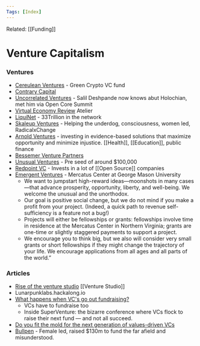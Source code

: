 ```yaml
---
Tags: [Index]
---
```

Related: [[Funding]]
# Venture Capitalism

### Ventures
- [Cereulean Ventures](https://cerulean.vc/) - Green Crypto VC fund
- [Contrary Capital](https://techcrunch-com.cdn.ampproject.org/v/s/techcrunch.com/2021/10/05/contrary-capitals-20m-fund-ii-is-all-about-community-first-investments/amp/?amp_gsa=1&amp_js_v=a6&usqp=mq331AQIKAGwASCAAgM%3D#amp_tf=From%20%251%24s&aoh=16335611509623&csi=0&referrer=https%3A%2F%2Fwww.google.com&ampshare=https%3A%2F%2Ftechcrunch.com%2F2021%2F10%2F05%2Fcontrary-capitals-20m-fund-ii-is-all-about-community-first-investments%2F)
- [Uncorrelated Ventures](https://uncorrelated.com/) - Salil Deshpande now knows abut Holochian, met him via Open Core Summit  
- [Virtual Economy Review](https://atelier.net/virtual-economy) Atelier
- [LiquiNet](https://www.liquidnet.com/) - 33Trillion in the network
- [Skaleup Ventures](https://www.skaleupventures.com/) - Helping the underdog, consciousness, women led, RadicalxChange
- [Arnold Ventures](https://www.arnoldventures.org/) - investing in evidence-based solutions that maximize opportunity and minimize injustice. [[Health]], [[Education]], public finance
- [Bessemer Venture Partners](https://www.bvp.com/)
- [Unusual Ventures](https://www.unusual.vc/) - Pre seed of around $100,000
- [Redpoint VC](https://redpoint.com/) - Invests in a lot of [[Open Source]] companies
- [Emergent Ventures](https://perell.com/emergent-ventures/) - Mercatus Center at George Mason University
    - We want to jumpstart high-reward ideas—moonshots in many cases—that advance prosperity, opportunity, liberty, and well-being. We welcome the unusual and the unorthodox.
    - Our goal is positive social change, but we do not mind if you make a profit from your project. (Indeed, a quick path to revenue self-sufficiency is a feature not a bug!)
    - Projects will either be fellowships or grants: fellowships involve time in residence at the Mercatus Center in Northern Virginia; grants are one-time or slightly staggered payments to support a project.
    - We encourage you to think big, but we also will consider very small grants or short fellowships if they might change the trajectory of your life. We encourage applications from all ages and all parts of the world.”

### Articles
- [Rise of the venture studio](https://blog.dieboldnixdorf.com/the-rise-of-the-venture-studio/#.Xn5ozJEo-yV) [[Venture Studio]]
- Lunarpunklabs.hackalong.io
- [What happens when VC's go out fundraising?](https://sifted.eu/articles/vc-fundraising-superventure/)
    - VCs have to fundraise too
    - Inside SuperVenture: the bizarre conference where VCs flock to raise their next fund — and not all succeed.
- [Do you fit the mold for the next generation of values-driven VCs](https://techcrunch.com/2021/04/15/do-you-fit-the-mold-for-the-next-generation-of-values-driven-vcs/amp/)
- [Bullpen](https://techcrunch.com/2020/10/01/bullpen-capital-raises-130-million-more-to-fund-the-far-afield-and-misunderstood/) - Female led, raised $130m to fund the far afield and misunderstood.